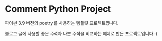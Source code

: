 # Comment Python Project

파이썬 3.9 버전의 poetry 를 사용하는 템플릿 프로젝트입니다.

블로그 글에 사용할 좋은 주석과 나쁜 주석을 비교하는 예제로 만든 프로젝트입니다 :)
